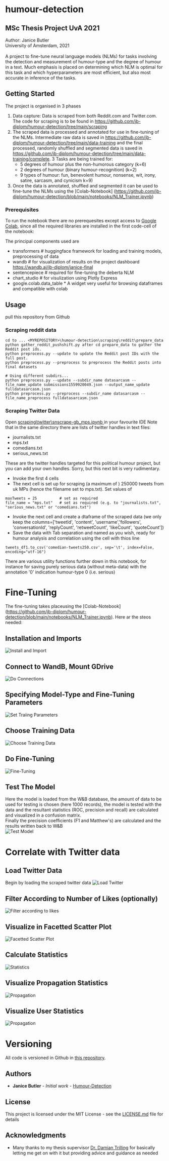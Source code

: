 # humour-detection

## MSc Thesis Project UvA 2021<br>
Author: Janice Butler<br>University of Amsterdam, 2021<br><br>
A project to fine-tune neural language models (NLMs) for tasks involving the detection and measurement of humour-type and the degree of humour in a text. Much emphasis is placed on determining which NLM is optimal for this task and which hyperparameters are most efficient, but also most accurate in inference of the tasks.<br>

## Getting Started

The project is organised in 3 phases

1. Data capture: Data is scraped from both Reddit.com and Twitter.com. <br>The code for scraping is to be found in https://github.com/jb-diplom/humour-detection/tree/main/scraping
2. The scraped data is processed and annotated for use in fine-tuning of the NLMs. Intermediate raw data is saved in https://github.com/jb-diplom/humour-detection/tree/main/data-training and the final processed, randomly shuffled and segmented data is saved in https://github.com/jb-diplom/humour-detection/tree/main/data-training/complete. 3 Tasks are being trained for:
   * 5 degrees of humour plus the non-humorous category (k=6)
   * 2 degrees of humour (binary humour-recognition)  (k=2)
   * 9 types of humour: fun, benevolent humour, nonsense, wit, irony, satire, sarcasm, and cynicism k=9)
3. Once the data is annotated, shuffled and segmented it can be used to fine-tune the NLMs using the [Colab-Notebook] (https://github.com/jb-diplom/humour-detection/blob/main/notebooks/NLM_Trainer.ipynb)

### Prerequisites

To run the notebook there are no prerequesites except access to [Google Colab](https://colab.research.google.com/notebooks/intro.ipynb?utm_source=scs-index), since all the required libraries are installed in the first code-cell of the notebook:

The principal components used are 
* transformers              # huggingface framework for loading and training models, preprocessing of data
* wandb                     # for visualization of results on the project dashboard https://wandb.ai/jb-diplom/janice-final
* sentencepiece             # required for fine-tuning the deberta NLM
* chart_studio              # for visulization using Plotly Express
* google.colab.data_table   * A widget very useful for browsing dataframes and compatible with colab

## Usage

pull this repository from Github

### Scraping reddit data
```
cd to ... <MYREPOSITORY>\humour-detection\scraping\reddit\prepare_data
python gather_reddit_pushshift.py after cd prepare_data to gather the Reddit post ids.
python preprocess.py --update to update the Reddit post IDs with the full post.
python preprocess.py --preprocess to preprocess the Reddit posts into final datasets

# Using different subdirs...
python preprocess.py --update --subdir_name datasarcasm --file_name_update submissions1559920049.json --output_name_update fulldatasarcasm.json
python preprocess.py --preprocess --subdir_name datasarcasm --file_name_preprocess fulldatasarcasm.json 
```

### Scraping Twitter Data
Open [scraping\twitter\snscrape-gb_mps.ipynb ](https://github.com/jb-diplom/humour-detection/blob/main/scraping/twitter/snscrape-gb_mps.ipynb) in your favourite IDE
Note that in the same directory there are lists of twitter handles in text files:
* journalists.txt
* mps.txt
* comedians.txt
* serious_news.txt

These are the twitter handles targeted for this political humour project, but you can add your own handles.
Sorry, but this next bit is very rudimentary.
* Invoke the first 4 cells
* The next cell is set up for scraping (a maximum of ) 250000 tweets from uk MPs (hence the filename set to mps.txt). Set values of 
```
maxTweets = 25          # set as required
file_name = "mps.txt"   # set as required (e.g. to "journalists.txt", "serious_news.txt" or "comedians.txt")
```
* Invoke the next cell and create a dtaframe of the scraped data (we only keep the columns=['tweetId', 'content', 'username','followers', 'conversationId', 'replyCount', 'retweetCount', 'likeCount', 'quoteCount'])
* Save the data  with Tab separation and named as you wish, ready for humour analysis and correlatiion using the cell with thios line
```
tweets_df1.to_csv('comedian-tweets250.csv', sep='\t', index=False, encoding="utf-16")
```

There are various utility functions further down in this notebook, for instance for saving purely serious data (without meta-data) with the annotation '0' indication humour-type 0 (i.e. serious)

# Fine-Tuning 
The fine-tuning takes placeusing the [Colab-Notebook] (https://github.com/jb-diplom/humour-detection/blob/main/notebooks/NLM_Trainer.ipynb). Here ar the steos needed:

## Installation and Imports
![Install and Import](./images/imports.gif)
## Connect to WandB, Mount GDrive
![Do Connections](./images/mounts.gif)

## Specifying Model-Type and Fine-Tuning Parameters
![Set Traiing Parameters](./images/training_params.gif)

## Choose Training Data
![Choose Training Data](./images/choose_files.gif)

## Do Fine-Tuning
![Fine-Tuning](./images/fine-tuning.gif)

## Test The Model
Here the model is loaded from the W&B database, the amount of data to be used for testing is chosen (here 1000 records), the model is tested with the data and the resultant statistics (ROC, precision and recall) are calculated and visualized in a confusion matrix.<br>
Finally the precision coefficients (F1 and Matthew's) are calculated and the results written back to W&B<br>
![Test Model](./images/create_confusionmatrix.gif)


# Correlate with Twitter data
## Load Twitter Data
Begin by loading the scraped twitter data
![Load Twitter](./images/load_twitterdata.gif)

## Filter According to Number of Likes (optionally)
![Filter according to likes](./images/filter_according2likes.gif)

## Visualize in Facetted Scatter Plot
![Facetted Scatter Plot](./images/scatterplot.gif)

## Calculate Statistics
![Statistics](./images/stats.gif)

## Visualize Propagation Statistics
![Propagation](./images/propagation_bars.gif)

## Visualize User Statistics
![Propagation](./images/user_bars.gif)


# Versioning

All code is versioned in Github in [this repository](https://github.com/jb-diplom/humour-detection). 

## Authors

* **Janice Butler** - *Initial work* - [Humour-Detection](https://github.com/jb-diplom/humour-detection)

## License

This project is licensed under the MIT License - see the [LICENSE.md](./LICENSE.md) file for details

## Acknowledgments

* Many thanks to my thesis supervisor [Dr. Damian Trilling](https://www.uva.nl/en/profile/t/r/d.c.trilling/d.c.trilling.html) for basically letting me get on with it but providing advice and guidance as needed
